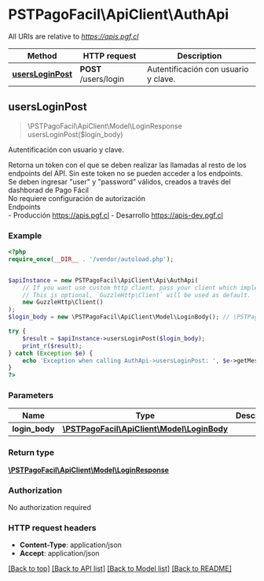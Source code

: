 # PSTPagoFacil\ApiClient\AuthApi

All URIs are relative to *https://apis.pgf.cl*

Method | HTTP request | Description
------------- | ------------- | -------------
[**usersLoginPost**](AuthApi.md#usersLoginPost) | **POST** /users/login | Autentificación con usuario y clave.



## usersLoginPost

> \PSTPagoFacil\ApiClient\Model\LoginResponse usersLoginPost($login_body)

Autentificación con usuario y clave.

Retorna un token con el que se deben realizar las llamadas al resto de los endpoints del API. Sin este token no se pueden acceder a los endpoints. <br> Se deben ingresar \"user\" y \"password\" válidos, creados a través del dashborad de Pago Fácil <br> No requiere configuración de autorización <br> Endpoints <br> - Producción https://apis.pgf.cl - Desarrollo https://apis-dev.pgf.cl

### Example

```php
<?php
require_once(__DIR__ . '/vendor/autoload.php');


$apiInstance = new PSTPagoFacil\ApiClient\Api\AuthApi(
    // If you want use custom http client, pass your client which implements `GuzzleHttp\ClientInterface`.
    // This is optional, `GuzzleHttp\Client` will be used as default.
    new GuzzleHttp\Client()
);
$login_body = new \PSTPagoFacil\ApiClient\Model\LoginBody(); // \PSTPagoFacil\ApiClient\Model\LoginBody | 

try {
    $result = $apiInstance->usersLoginPost($login_body);
    print_r($result);
} catch (Exception $e) {
    echo 'Exception when calling AuthApi->usersLoginPost: ', $e->getMessage(), PHP_EOL;
}
?>
```

### Parameters


Name | Type | Description  | Notes
------------- | ------------- | ------------- | -------------
 **login_body** | [**\PSTPagoFacil\ApiClient\Model\LoginBody**](../Model/LoginBody.md)|  | [optional]

### Return type

[**\PSTPagoFacil\ApiClient\Model\LoginResponse**](../Model/LoginResponse.md)

### Authorization

No authorization required

### HTTP request headers

- **Content-Type**: application/json
- **Accept**: application/json

[[Back to top]](#) [[Back to API list]](../../README.md#documentation-for-api-endpoints)
[[Back to Model list]](../../README.md#documentation-for-models)
[[Back to README]](../../README.md)

